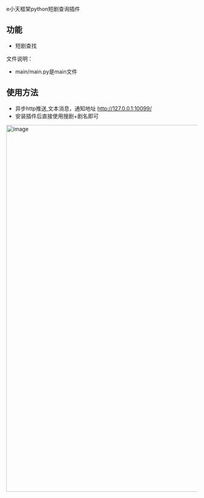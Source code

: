 e小天框架python短剧查询插件
## 功能
- 短剧查找

文件说明：
- main/main.py是main文件

## 使用方法
- 异步http推送,文本消息，通知地址 http://127.0.0.1:10099/
- 安装插件后直接使用搜剧+剧名即可

<img width="965" alt="image" src="https://github.com/user-attachments/assets/94101c19-9a8f-4fe6-8c5f-307f7fb60926">
